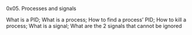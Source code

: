 0x05. Processes and signals

What is a PID;
What is a process;
How to find a process’ PID;
How to kill a process;
What is a signal;
What are the 2 signals that cannot be ignored
